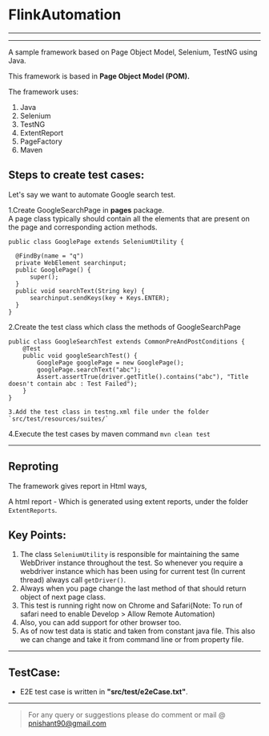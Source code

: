 # FlinkAutomation

---

---
A sample framework based on Page Object Model, Selenium, TestNG using Java.

This framework is based in **Page Object Model (POM).**

The framework uses:

1. Java
2. Selenium
3. TestNG
4. ExtentReport
5. PageFactory
6. Maven


Steps to create test cases:
----
Let's say we want to automate Google search test.

1.Create GoogleSearchPage in **pages** package.  
A page class typically should contain all the elements that are present on the page and corresponding action methods.

  ```
  public class GooglePage extends SeleniumUtility {
	
	@FindBy(name = "q")
	private WebElement searchinput;
	public GooglePage() {
		super();
	}
	public void searchText(String key) {
		searchinput.sendKeys(key + Keys.ENTER);
	}
}
```

2.Create the test class which class the methods of GoogleSearchPage

```
public class GoogleSearchTest extends CommonPreAndPostConditions {
	@Test
	public void googleSearchTest() {
		GooglePage googlePage = new GooglePage();
		googlePage.searchText("abc");
		Assert.assertTrue(driver.getTitle().contains("abc"), "Title doesn't contain abc : Test Failed");
	}
}

3.Add the test class in testng.xml file under the folder `src/test/resources/suites/`

```
<suite name="Suite">
	<listeners></listeners>
	<test thread-count="5" name="Test" parallel="classes">
		<classes>
			<class name="example.example.tests.GoogleSearchTest" /> 

4.Execute the test cases by maven command `mvn clean test`

---

Reproting
---
The framework gives report in Html ways,

A html report - Which is generated using extent reports, under the folder `ExtentReports`.


Key Points:
---

1. The class `SeleniumUtility` is responsible for maintaining the same WebDriver instance throughout the test. So whenever you require a webdriver instance which has been using for current test (In current thread) always call `getDriver()`.
2. Always when you page change the last method of that should return object of next page class.
3. This test is running right now on Chrome and Safari(Note: To run of safari need to enable Develop > Allow Remote Automation)
4. Also, you can add support for other browser too.
5. As of now test data is static and taken from constant java file. This also we can change and take it from command line or from property file.
---
TestCase:
---
* E2E test case is written in <b>"src/test/e2eCase.txt"</b>.
---


>For any query or suggestions please do comment or mail @ pnishant90@gmail.com 